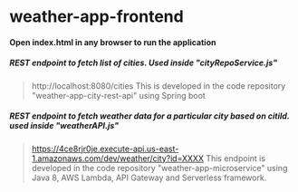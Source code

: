 # weather-app-frontend

#### Open index.html in any browser to run the application

##### REST endpoint to fetch list of cities. Used inside "cityRepoService.js"
>http://localhost:8080/cities
>This is developed in the code repository "weather-app-city-rest-api" using Spring boot

##### REST endpoint to fetch weather data for a particular city based on citiId. used inside "weatherAPI.js"
>https://4ce8rjr0je.execute-api.us-east-1.amazonaws.com/dev/weather/city?id=XXXX
>This endpoint is developed in the code repository "weather-app-microservice" using Java 8, AWS Lambda, API Gateway and Serverless framework.